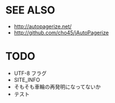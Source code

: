 SEE ALSO
========

 * http://autopagerize.net/
 * http://github.com/cho45/jAutoPagerize

TODO
====

 * UTF-8 フラグ
 * SITE_INFO
 * そもそも車輪の再発明になってないか
 * テスト
